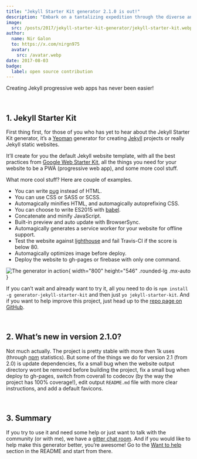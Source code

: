 ```yaml
---
title: "Jekyll Starter Kit generator 2.1.0 is out!"
description: "Embark on a tantalizing expedition through the diverse and enchanting flavors of Asia "
image:
  src: /posts/2017/jekyll-starter-kit-generator/jekyll-starter-kit.webp
author:
  name: Nir Galon
  to: https://x.com/nirgn975
  avatar:
    src: /avatar.webp
date: 2017-08-03
badge:
  label: open source contribution
---
```


Creating Jekyll progressive web apps has never been easier!

&nbsp;

## 1. Jekyll Starter Kit

First thing first, for those of you who has yet to hear about the Jekyll Starter Kit generator, it’s a [Yeoman](http://yeoman.io/) generator for creating [Jekyll](https://jekyllrb.com/) projects or really Jekyll static websites.

It’ll create for you the default Jekyll website template, with all the best practices from [Google Web Starter Kit](https://github.com/google/web-starter-kit), all the things you need for your website to be a PWA (progressive web app), and some more cool stuff.

What more cool stuff? Here are couple of examples.

- You can write [pug](https://github.com/pugjs/pug) instead of HTML.
- You can use CSS or SASS or SCSS.
- Automagically minifies HTML, and automagically autoprefixing CSS.
- You can choose to write ES2015 with [babel](https://github.com/babel/babel).
- Concatenate and minify JavaScript.
- Built-in preview and auto update with BrowserSync.
- Automagically generates a service worker for your website for offline support.
- Test the website against [lighthouse](https://github.com/GoogleChrome/lighthouse) and fail Travis-CI if the score is below 80.
- Automagically optimizes image before deploy.
- Deploy the website to gh-pages or firebase with only one command.

![The generator in action](/posts/2017/jekyll-starter-kit-generator/the-generator-in-action.webp){ width="800" height="546" .rounded-lg .mx-auto }

If you can’t wait and already want to try it, all you need to do is `npm install -g generator-jekyll-starter-kit` and then just `yo jekyll-starter-kit`. And if you want to help improve this project, just head up to the [repo page on GitHub](https://github.com/nirgn975/generator-jekyll-starter-kit).

&nbsp;

## 2. What’s new in version 2.1.0?

Not much actually. The project is pretty stable with more then 1k uses (through [npm](https://www.npmjs.com/) statistics). But some of the things we do for version 2.1 (from 2.0) is update dependencies, fix a small bug when the website output directory wont be removed before building the project, fix a small bug when deploy to gh-pages, switch from coverall to codecov (by the way the project has 100% coverage!), edit output `README.md` file with more clear instructions, and add a default favicons.

&nbsp;

## 3. Summary

If you try to use it and need some help or just want to talk with the community (or with me), we have a [gitter chat room](https://gitter.im/jekyll_starter_kit/Lobby). And if you would like to help make this generator better, you’re awesome! Go to the [Want to help](https://github.com/nirgn975/generator-jekyll-starter-kit#want-to-help) section in the README and start from there.
